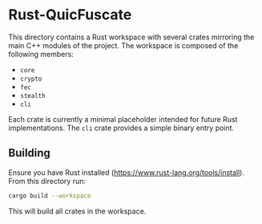 # Rust-QuicFuscate

This directory contains a Rust workspace with several crates mirroring the main C++ modules of the project. The workspace is composed of the following members:

- `core`
- `crypto`
- `fec`
- `stealth`
- `cli`

Each crate is currently a minimal placeholder intended for future Rust implementations. The `cli` crate provides a simple binary entry point.

## Building

Ensure you have Rust installed (https://www.rust-lang.org/tools/install). From this directory run:

```bash
cargo build --workspace
```

This will build all crates in the workspace.
